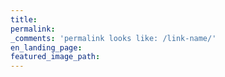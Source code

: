 ```yaml
---
title:
permalink:
_comments: 'permalink looks like: /link-name/'
en_landing_page:
featured_image_path:
---
```

